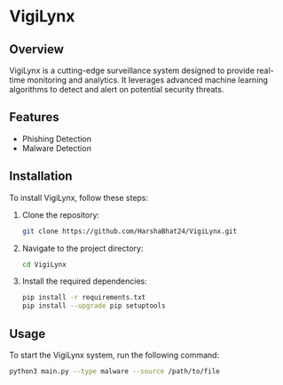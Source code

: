 ﻿# VigiLynx

## Overview

VigiLynx is a cutting-edge surveillance system designed to provide real-time monitoring and analytics. It leverages advanced machine learning algorithms to detect and alert on potential security threats.

## Features

- Phishing Detection
- Malware Detection

## Installation

To install VigiLynx, follow these steps:

1. Clone the repository:
   ```bash
   git clone https://github.com/HarshaBhat24/VigiLynx.git
   ```
2. Navigate to the project directory:
   ```bash
   cd VigiLynx
   ```
3. Install the required dependencies:
   ```bash
   pip install -r requirements.txt
   pip install --upgrade pip setuptools
   ```

## Usage

To start the VigiLynx system, run the following command:

```bash
python3 main.py --type malware --source /path/to/file 
```
